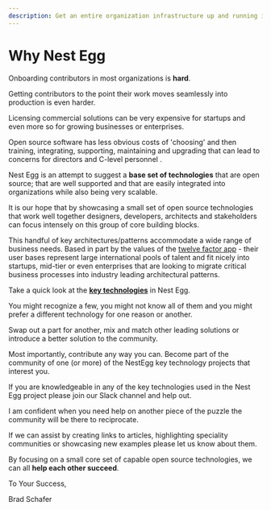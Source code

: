 ```yaml
---
description: Get an entire organization infrastructure up and running in minutes
---
```


# Why Nest Egg

Onboarding contributors in most organizations is **hard**. 

Getting contributors to the point their work moves seamlessly into production is even harder. 

Licensing commercial solutions can be very expensive for startups and even more so for growing businesses or enterprises.

Open source software has less obvious costs of 'choosing' and then training, integrating, supporting, maintaining and upgrading that can lead to concerns for directors and  C-level personnel .

Nest Egg is an attempt to suggest a **base set of technologies** that are open source; that are well supported and that are easily integrated into organizations while also being very scalable. 

It is our hope that by showcasing a small set of open source technologies that work well together  designers, developers, architects and stakeholders can focus intensely on this group of core building blocks.

This handful of key architectures/patterns accommodate a wide range of business needs. Based in part by the values of the [twelve factor app](https://12factor.net/)  - their user bases represent  large international pools of talent and fit nicely into startups, mid-tier or even enterprises that are looking to migrate critical business processes into industry leading architectural patterns.

Take a quick look at the [**key technologies**](key-technologies/overview.md) in Nest Egg. 

You might recognize a few, you might not know all of them and you might prefer a different technology for one reason or another.

Swap out a part for another, mix and match other leading solutions or introduce a better solution to the community. 

Most importantly, contribute any way you can. Become part of the community of one \(or more\) of the NestEgg key technology projects that interest you.

If you are knowledgeable in any of the key technologies used in the Nest Egg project please join our Slack channel and help out. 

I am confident when you need help on another piece of the puzzle the community will be there to reciprocate.

If we can assist by creating links to articles, highlighting speciality communities or showcasing new examples please let us know about them.  

By focusing on a small core set of capable open source technologies, we can all **help each other succeed**.

To Your Success,

Brad Schafer


